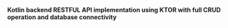 **Kotlin backend RESTFUL API implementation using KTOR with full CRUD operation and database connectivity**
